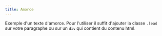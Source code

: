 ```yaml
---
title: Amorce
---
```


Exemple d'un texte d'amorce. Pour l'utiliser il suffit d'ajouter la classe <code>.lead</code> sur votre paragraphe ou sur un <code>div</code> qui contient du contenu html.
